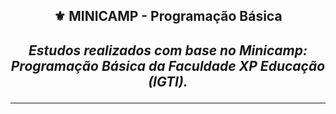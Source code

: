 <h2 align="center">⚜️ MINICAMP - Programação Básica
<i><h4 align="center">Estudos realizados com base no Minicamp: Programação Básica da Faculdade XP Educação (IGTI).</i> 

--- 
  
